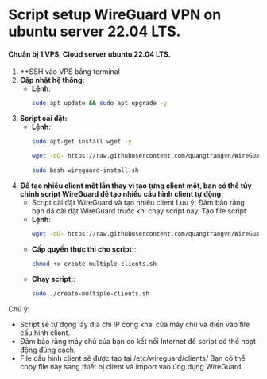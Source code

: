 # Script setup WireGuard VPN on ubuntu server 22.04 LTS.
#### Chuẩn bị 1 VPS, Cloud server ubuntu 22.04 LTS.
1. **SSH vào VPS bằng terminal 
2. **Cập nhật hệ thống:**
   - **Lệnh**:
     ```bash
     sudo apt update && sudo apt upgrade -y
     ```
3. **Script cài đặt:**
   - **Lệnh**:
     ```bash
     sudo apt-get install wget -y
     ```
     ```bash
     wget -qO- https://raw.githubusercontent.com/quangtrangvn/WireGuard/main/wireguard-install.sh -O wireguard-install.sh
     ```
      ```bash
     sudo bash wireguard-install.sh
     ```
4. **Để tạo nhiều client một lần thay vì tạo từng client một, bạn có thể tùy chỉnh script WireGuard để tạo nhiều cấu hình client tự động:**
   - Script cài đặt WireGuard và tạo nhiều client
Lưu ý: Đảm bảo rằng bạn đã cài đặt WireGuard trước khi chạy script này.
Tạo file script 
   - **Lệnh**:
     ```bash
     wget -qO- https://raw.githubusercontent.com/quangtrangvn/WireGuard/main/create-multiple-clients.sh -O create-multiple-clients.sh
     ```
   - **Cấp quyền thực thi cho script:**:
     ```bash
     chmod +x create-multiple-clients.sh
     ```
   - **Chạy script:**:
     ```bash
     sudo ./create-multiple-clients.sh
     ```
Chú ý:
- Script sẽ tự động lấy địa chỉ IP công khai của máy chủ và điền vào file cấu hình client.
- Đảm bảo rằng máy chủ của bạn có kết nối Internet để script có thể hoạt động đúng cách.
- File cấu hình client sẽ được tạo tại /etc/wireguard/clients/ Bạn có thể copy file này sang thiết bị client và import vào ứng dụng WireGuard.
